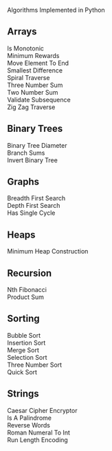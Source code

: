 Algorithms Implemented in Python  

## Arrays  
Is Monotonic  
Minimum Rewards  
Move Element To End  
Smallest Difference  
Spiral Traverse  
Three Number Sum  
Two Number Sum  
Validate Subsequence  
Zig Zag Traverse    

## Binary Trees  
Binary Tree Diameter  
Branch Sums  
Invert Binary Tree  

## Graphs  
Breadth First Search  
Depth First Search  
Has Single Cycle  

## Heaps  
Minimum Heap Construction  

## Recursion  
Nth Fibonacci  
Product Sum  


## Sorting  
Bubble Sort  
Insertion Sort  
Merge Sort   
Selection Sort  
Three Number Sort  
Quick Sort  

## Strings  
Caesar Cipher Encryptor  
Is A Palindrome  
Reverse Words  
Roman Numeral To Int  
Run Length Encoding  


